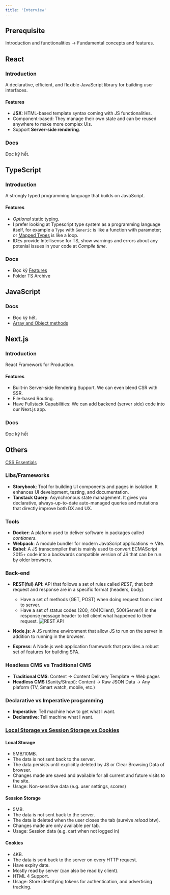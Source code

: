 ```yaml
---
title: 'Interview'
---
```


## Prerequisite

Introduction and functionalities &rarr; Fundamental concepts and features.

## React

### Introduction

A declarative, efficient, and flexible JavaScript library for building user interfaces.

#### Features

- **JSX**: HTML-based template syntax coming with JS functionalities.
- Component-based: They manage their own state and can be reused anywhere to make more complex UIs.
- Support **Server-side rendering**.

### Docs

Đọc kỹ hết.

## TypeScript

### Introduction

A strongly typed programming language that builds on JavaScript.

#### Features

- _Optional_ static typing.
- I prefer looking at Typescript type system as a programming language itself, for example a `Type` with `Generic` is like a function with parameter; or [Mapped Types](../JavaScript/TypeScript/features#mapped-types) is like a loop.
- IDEs provide Intellisense for TS, show warnings and errors about any potenial issues in your code at _Compile time_.

### Docs

- Đọc kỹ [Features](../JavaScript/TypeScript/features)
- Folder TS Archive

## JavaScript

### Docs

- Đọc kỹ hết.
- [Array and Object methods](../JavaScript/array-object-methods.mdx)

## Next.js

### Introduction

React Framework for Production.

#### Features

- Built-in Server-side Rendering Support. We can even blend CSR with SSR.
- File-based Routing.
- Have Fullstack Capabilities: We can add backend (server side) code into our Next.js app.

### Docs

Đọc kỹ hết

## Others

[CSS Essentials](../CSS/css-essentials)

### Libs/Frameworks

- **Storybook**: Tool for building UI components and pages in isolation. It enhances UI development, testing, and documentation.
- **Tanstack Query**: Asynchronous state management. It gives you declarative, always-up-to-date auto-managed queries and mutations that directly improve both DX and UX.

### Tools

- **Docker**: A plaform used to deliver software in packages called _contianers_.
- **Webpack**: A module bundler for modern JavaScript applications &rarr; Vite.
- **Babel**: A JS transcompiler that is mainly used to convert ECMAScript 2015+ code into a backwards compatible version of JS that can be run by older browsers.

### Back-end

- **REST(ful) API**: API that follows a set of rules called _REST_, that both request and response are in a specific format (headers, body):

  - Have a set of methods (GET, POST) when doing request from client to server.
  - Have a set of status codes (200, 404(Client), 500(Server)) in the response message header to tell client what happened to their request.
    ![REST API](https://i.imgur.com/aBGmnEz.png)

- **Node.js**: A JS runtime environment that allow JS to run on the server in addition to running in the browser.
- **Express**: A Node.js web application framework that provides a robust set of features for building SPA.

### Headless CMS vs Traditional CMS

- **Traditional CMS**: Content &rarr; Content Delivery Template &rarr; Web pages
- **Headless CMS** (Sanity/Strapi): Content &rarr; Raw JSON Data &rarr; Any plaform (TV, Smart watch, mobile, etc.)

### Declarative vs Imperative progamming

- **Imperative**: Tell machine how to get what I want.
- **Declarative**: Tell machine what I want.

### [Local Storage vs Session Storage vs Cookies](https://i.stack.imgur.com/6EL55.png)

#### Local Storage

- 5MB/10MB.
- The data is not sent back to the server.
- The data persists until explicitly deleted by JS or Clear Browsing Data of browser.
- Changes made are saved and available for all current and future visits to the site.
- Usage: Non-sensitive data (e.g. user settings, scores)

#### Session Storage

- 5MB.
- The data is not sent back to the server.
- The data is deleted when the user closes the tab (survive _reload_ btw).
- Changes made are only available per tab.
- Usage: Session data (e.g. cart when not logged in)

#### Cookies

- 4KB.
- The data is sent back to the server on every HTTP request.
- Have expiry date.
- Mostly read by server (can also be read by client).
- HTML 4 Support.
- Usage: Store identifying tokens for authentication, and advertising tracking.
